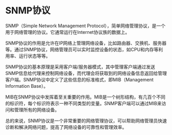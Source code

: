 # SNMP协议
SNMP（Simple Network Management Protocol），简单网络管理协议，是一个用于网络管理的协议。它通常运行在Internet协议族的数据上。

SNMP协议的作用是允许在IP网络上管理网络设备，比如路由器、交换机、服务器等。通过SNMP协议，网络管理员可以实时监控设备的状态，如CPU和内存等利用率、运行状态等等。

SNMP协议的基本原理是采用客户端/服务器模式，其中管理客户端通过发送SNMP信息给代理来控制网络设备，而代理会将获取到的网络设备信息返回给管理客户端。SNMP协议中定义了这些信息的标准格式，即MIB（Management Information Base）。

MIB在SNMP协议中发挥着至关重要的作用。MIB是一个树形结构，有几百个不同的标识符，每个标识符表示一种不同类型的变量。SNMP客户端可以通过MIB来访问和管理所有的网络设备。

总的来说，SNMP协议是一个非常重要的网络管理协议，可以帮助网络管理员快速诊断和解决网络问题，提高了网络设备的可靠性和管理效率。
